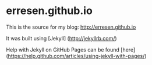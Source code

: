 # erresen.github.io

This is the source for my blog: http://erresen.github.io

It was built using [Jekyll] (http://jekyllrb.com/)

Help with Jekyll on GitHub Pages can be found [here] (https://help.github.com/articles/using-jekyll-with-pages/)
